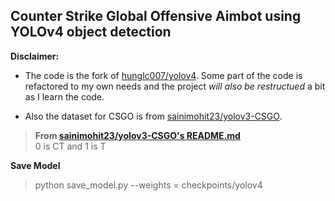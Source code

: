 ## Counter Strike Global Offensive Aimbot using YOLOv4 object detection

**Disclaimer:** 
- The code is the fork of [hunglc007/yolov4](https://github.com/hunglc007/tensorflow-yolov4-tflite).
Some part of the code is refactored to my own needs and the project *will also be restructued* a bit as I learn the code.

- Also the dataset for CSGO is from [sainimohit23/yolov3-CSGO](https://github.com/sainimohit23/YOLOv3-Counter-Strike-Global-Offensive).


> **From [sainimohit23/yolov3-CSGO's README.md](https://github.com/sainimohit23/YOLOv3-Counter-Strike-Global-Offensive)**  
> 0 is CT and 1 is T

**Save Model**  
> python save_model.py --weights = checkpoints/yolov4
